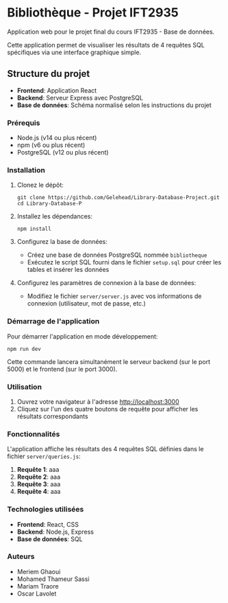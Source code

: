 # Bibliothèque - Projet IFT2935

Application web pour le projet final du cours IFT2935 - Base de données.

Cette application permet de visualiser les résultats de 4 requêtes SQL spécifiques via une interface graphique simple.

## Structure du projet

- **Frontend**: Application React
- **Backend**: Serveur Express avec PostgreSQL
- **Base de données**: Schéma normalisé selon les instructions du projet

### Prérequis

- Node.js (v14 ou plus récent)
- npm (v6 ou plus récent)
- PostgreSQL (v12 ou plus récent)

### Installation

1. Clonez le dépôt:
   ```
   git clone https://github.com/Gelehead/Library-Database-Project.git
   cd Library-Database-P
   ```

2. Installez les dépendances:
   ```
   npm install
   ```

3. Configurez la base de données:
   - Créez une base de données PostgreSQL nommée `bibliotheque`
   - Exécutez le script SQL fourni dans le fichier `setup.sql` pour créer les tables et insérer les données

4. Configurez les paramètres de connexion à la base de données:
   - Modifiez le fichier `server/server.js` avec vos informations de connexion (utilisateur, mot de passe, etc.)

### Démarrage de l'application

Pour démarrer l'application en mode développement:

```
npm run dev
```

Cette commande lancera simultanément le serveur backend (sur le port 5000) et le frontend (sur le port 3000).

### Utilisation

1. Ouvrez votre navigateur à l'adresse [http://localhost:3000](http://localhost:3000)
2. Cliquez sur l'un des quatre boutons de requête pour afficher les résultats correspondants

### Fonctionnalités

L'application affiche les résultats des 4 requêtes SQL définies dans le fichier `server/queries.js`:

1. **Requête 1**: aaa
2. **Requête 2**: aaa
3. **Requête 3**: aaa
4. **Requête 4**: aaa

### Technologies utilisées

- **Frontend**: React, CSS
- **Backend**: Node.js, Express
- **Base de données**: SQL

### Auteurs

- Meriem Ghaoui
- Mohamed Thameur Sassi
- Mariam Traore
- Oscar Lavolet
